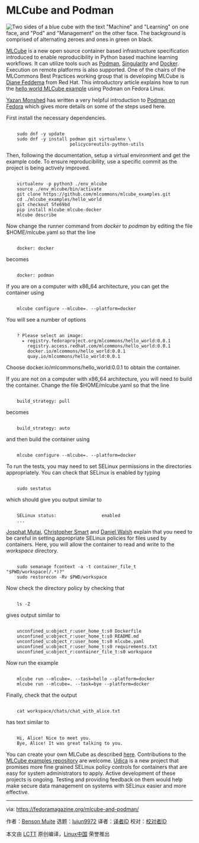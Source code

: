 [#]: subject: "MLCube and Podman"
[#]: via: "https://fedoramagazine.org/mlcube-and-podman/"
[#]: author: "Benson Muite https://fedoramagazine.org/author/fed500/"
[#]: collector: "lujun9972"
[#]: translator: "geekpi"
[#]: reviewer: " "
[#]: publisher: " "
[#]: url: " "

MLCube and Podman
======

![Two sides of a blue cube with the text "Machine" and "Learning" on one face, and "Pod" and "Management" on the other face. The background is comprised of alternating zeroes and ones in green on black.][1]

[MLCube][2] is a new open source container based infrastructure specification introduced to enable reproducibility in Python based machine learning workflows. It can utilize tools such as [Podman][3], [Singularity][4] and [Docker][5]. Execution on remote platforms is also supported. One of the chairs of the MLCommons Best Practices working group that is developing MLCube is [Diane Feddema][6] from Red Hat. This introductory article explains how to run the [hello world MLCube example][7] using Podman on Fedora Linux.

[Yazan Monshed][8] has written a very helpful introduction to [Podman on Fedora][9] which gives more details on some of the steps used here.

First install the necessary dependencies.

```

    sudo dnf -y update
    sudo dnf -y install podman git virtualenv \
                        policycoreutils-python-utils

```

Then, following the documentation, setup a virtual environment and get the example code. To ensure reproducibility, use a specific commit as the project is being actively improved.

```

    virtualenv -p python3 ./env_mlcube
    source ./env_mlcube/bin/activate
    git clone https://github.com/mlcommons/mlcube_examples.git
    cd ./mlcube_examples/hello_world
    git checkout 5fe69bd
    pip install mlcube mlcube-docker
    mlcube describe

```

Now change the runner command from _docker_ to _podman_ by editing the file $HOME/mlcube.yaml so that the line

```

    docker: docker

```

becomes

```

    docker: podman

```

If you are on a computer with x86_64 architecture, you can get the container using

```

    mlcube configure --mlcube=. --platform=docker

```

You will see a number of options

```

    ? Please select an image:
      ▸ registry.fedoraproject.org/mlcommons/hello_world:0.0.1
        registry.access.redhat.com/mlcommons/hello_world:0.0.1
        docker.io/mlcommons/hello_world:0.0.1
        quay.io/mlcommons/hello_world:0.0.1

```

Choose docker.io/mlcommons/hello_world:0.0.1 to obtain the container.

If you are not on a computer with x86_64 architecture, you will need to build the container. Change the file $HOME/mlcube.yaml so that the line

```

    build_strategy: pull

```

becomes

```

    build_strategy: auto

```

and then build the container using

```

    mlcube configure --mlcube=. --platform=docker

```

To run the tests, you may need to set SELinux permissions in the directories appropriately. You can check that SELinux is enabled by typing

```

    sudo sestatus

```

which should give you output similar to

```

    SELinux status:                 enabled
    ...

```

[Josphat Mutai][10], [Christopher Smart][11] and [Daniel Walsh][12] explain that you need to be careful in setting appropriate SELinux policies for files used by containers. Here, you will allow the container to read and write to the _workspace_ directory.

```

    sudo semanage fcontext -a -t container_file_t "$PWD/workspace(/.*)?"
    sudo restorecon -Rv $PWD/workspace

```

Now check the directory policy by checking that

```

    ls -Z

```

gives output similar to

```

    unconfined_u:object_r:user_home_t:s0 Dockerfile
    unconfined_u:object_r:user_home_t:s0 README.md
    unconfined_u:object_r:user_home_t:s0 mlcube.yaml
    unconfined_u:object_r:user_home_t:s0 requirements.txt
    unconfined_u:object_r:container_file_t:s0 workspace

```

Now run the example

```

    mlcube run --mlcube=. --task=hello --platform=docker
    mlcube run --mlcube=. --task=bye --platform=docker

```

Finally, check that the output

```

    cat workspace/chats/chat_with_alice.txt

```

has text similar to

```

    Hi, Alice! Nice to meet you.
    Bye, Alice! It was great talking to you.

```

You can create your own MLCube as described [here][13]. Contributions to the [MLCube examples repository][14] are welcome. [Udica][15] is a new project that promises more fine grained SELinux policy controls for containers that are easy for system administrators to apply. Active development of these projects is ongoing. Testing and providing feedback on them would help make secure data management on systems with SELinux easier and more effective.

--------------------------------------------------------------------------------

via: https://fedoramagazine.org/mlcube-and-podman/

作者：[Benson Muite][a]
选题：[lujun9972][b]
译者：[译者ID](https://github.com/译者ID)
校对：[校对者ID](https://github.com/校对者ID)

本文由 [LCTT](https://github.com/LCTT/TranslateProject) 原创编译，[Linux中国](https://linux.cn/) 荣誉推出

[a]: https://fedoramagazine.org/author/fed500/
[b]: https://github.com/lujun9972
[1]: https://fedoramagazine.org/wp-content/uploads/2022/04/MLCubePodman-816x345.jpg
[2]: https://mlcommons.org/en/mlcube/
[3]: https://podman.io/
[4]: https://sylabs.io/singularity/
[5]: https://www.docker.com/
[6]: https://www.redhat.com/en/authors/diane-feddema
[7]: https://mlcommons.github.io/mlcube/getting-started/hello-world/
[8]: https://fedoramagazine.org/author/yazanalmonshed/
[9]: https://fedoramagazine.org/getting-started-with-podman-in-fedora/
[10]: https://computingforgeeks.com/set-selinux-context-label-for-podman-graphroot-directory/
[11]: https://blog.christophersmart.com/2021/01/31/podman-volumes-and-selinux/
[12]: https://opensource.com/article/18/2/selinux-labels-container-runtimes
[13]: https://mlcommons.github.io/mlcube/tutorials/create-mlcube/
[14]: https://github.com/mlcommons/mlcube_examples
[15]: https://github.com/containers/udica
